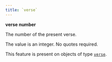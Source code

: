 ```yaml
---
title: `verse`
---
```


**verse number**

The number of the present verse.

The value is an integer. No quotes required.

This feature is present on objects of type
[`verse`](otype.md).

